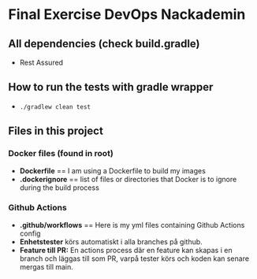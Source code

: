 # Final Exercise DevOps Nackademin

## All dependencies (check build.gradle)
- Rest Assured

## How to run the tests with gradle wrapper
- ```./gradlew clean test```


## Files in this project

### Docker files (found in root)
- **Dockerfile** == I am using a Dockerfile to build my images
- **.dockerignore** == list of files or directories that Docker is to ignore during the build process

### Github Actions
- **.github/workflows** == Here is my yml files containing Github Actions config
-  **Enhetstester** körs automatiskt i alla branches på github.
- **Feature till PR:** En actions process där en feature kan skapas i en branch och läggas till som
  PR, varpå tester körs och koden kan senare mergas till main.


